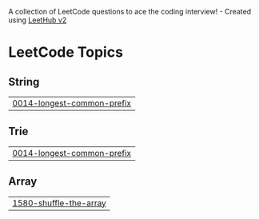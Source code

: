 A collection of LeetCode questions to ace the coding interview! - Created using [LeetHub v2](https://github.com/arunbhardwaj/LeetHub-2.0)
<!---LeetCode Topics Start-->
# LeetCode Topics
## String
|  |
| ------- |
| [0014-longest-common-prefix](https://github.com/Reddy-7780/Leetcode/tree/master/0014-longest-common-prefix) |
## Trie
|  |
| ------- |
| [0014-longest-common-prefix](https://github.com/Reddy-7780/Leetcode/tree/master/0014-longest-common-prefix) |
## Array
|  |
| ------- |
| [1580-shuffle-the-array](https://github.com/Reddy-7780/Leetcode/tree/master/1580-shuffle-the-array) |
<!---LeetCode Topics End-->
